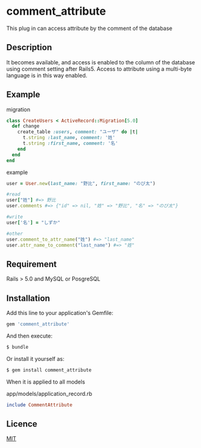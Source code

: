comment_attribute
====

This plug in can access attribute by the comment of the database

## Description

It becomes available, and access is enabled to the column of the database using comment setting after Rails5.
Access to attribute using a multi-byte language is in this way enabled.

## Example

migration
```ruby
class CreateUsers < ActiveRecord::Migration[5.0]
  def change
    create_table :users, comment: "ユーザ" do |t|
      t.string :last_name, comment: '姓'
      t.string :first_name, comment: '名'
    end
  end
end
```
example
```ruby
user = User.new(last_name: "野比", first_name: "のび太")

#read
user["姓"] #=> 野比
user.comments #=> {"id" => nil, "姓" => "野比", "名" => "のび太"}

#write
user['名'] = "しずか"

#other
user.comment_to_attr_name("姓") #=> "last_name"
user.attr_name_to_comment("last_name") #=> "姓"
```

## Requirement

Rails > 5.0 and MySQL or PosgreSQL

## Installation
Add this line to your application's Gemfile:

```ruby
gem 'comment_attribute'
```

And then execute:
```bash
$ bundle
```

Or install it yourself as:
```bash
$ gem install comment_attribute
```
When it is applied to all models

app/models/application_record.rb
```ruby
include CommentAttribute
```
## Licence

[MIT](https://github.com/tcnksm/tool/blob/master/LICENCE)
